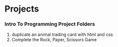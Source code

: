 # Projects

### Intro To Programming Project Folders

1. duplicate an animal trading card with html and css
2. Complete the Rock, Paper, Scissors Game